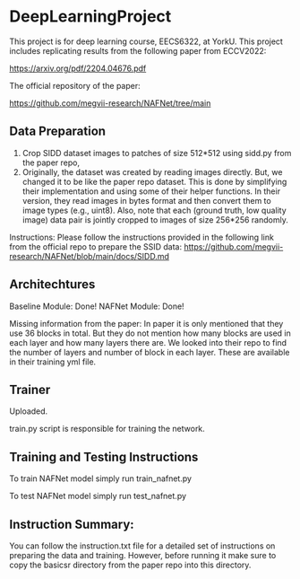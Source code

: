 # DeepLearningProject
This project is for deep learning course, EECS6322, at YorkU. This project includes replicating results from the following paper from ECCV2022:

https://arxiv.org/pdf/2204.04676.pdf

The official repository of the paper:

https://github.com/megvii-research/NAFNet/tree/main

## Data Preparation

1. Crop SIDD dataset images to patches of size 512*512 using sidd.py from the paper repo,
2. Originally, the dataset was created by reading images directly. But, we changed it to be like the paper repo dataset. This is done by simplifying their implementation and using some of their helper functions. In their version, they read images in bytes format and then convert them to image types (e.g., uint8). Also, note that each (ground truth, low quality image) data pair is jointly cropped to images of size 256*256 randomly.

Instructions: Please follow the instructions provided in the following link from the official repo to prepare the SSID data:
https://github.com/megvii-research/NAFNet/blob/main/docs/SIDD.md

## Architechtures
Baseline Module: Done!
NAFNet Module: Done!

Missing information from the paper: In paper it is only mentioned that they use 36 blocks in total. But they do not mention how many blocks are used in each layer and how many layers there are. We looked into their repo to find the number of layers and number of block in each layer. These are available in their training yml file.

## Trainer
Uploaded.

train.py script is responsible for training the network.

## Training and Testing Instructions

To train NAFNet model simply run train_nafnet.py

To test NAFNet model simply run test_nafnet.py

## Instruction Summary:
You can follow the instruction.txt file for a detailed set of instructions on preparing the data and training. However, before running it make sure to copy the basicsr directory from the paper repo into this directory.
